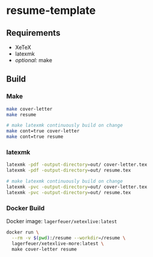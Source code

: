 # resume-template

## Requirements
* XeTeX
* latexmk
* _optional:_ make

## Build
### Make
```sh
make cover-letter
make resume

# make latexmk continuously build on change
make cont=true cover-letter
make cont=true resume
```

### latexmk
```sh
latexmk -pdf -output-directory=out/ cover-letter.tex
latexmk -pdf -output-directory=out/ resume.tex

# make latexmk continuously build on change
latexmk -pvc -output-directory=out/ cover-letter.tex
latexmk -pvc -output-directory=out/ resume.tex
```

### Docker Build
Docker image: `lagerfeuer/xetexlive:latest`

```sh
docker run \
  --rm -v $(pwd):/resume --workdir=/resume \
  lagerfeuer/xetexlive-more:latest \
  make cover-letter resume
```

